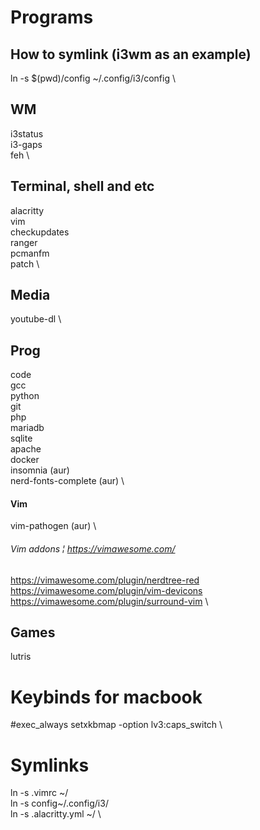 # Programs

## How to symlink (i3wm as an example)
ln -s $(pwd)/config ~/.config/i3/config \

## WM
i3status  \
i3-gaps  \
feh  \

## Terminal, shell and etc
alacritty  \
vim  \
checkupdates  \
ranger  \
pcmanfm  \
patch  \

## Media
youtube-dl  \

## Prog
code  \
gcc  \
python  \
git  \
php  \
mariadb  \
sqlite  \
apache  \
docker  \
insomnia (aur)  \
nerd-fonts-complete (aur)  \
#### Vim
vim-pathogen (aur)  \
###### Vim addons ¦ https://vimawesome.com/
https://vimawesome.com/plugin/nerdtree-red  \
https://vimawesome.com/plugin/vim-devicons  \
https://vimawesome.com/plugin/surround-vim  \

## Games
lutris

# Keybinds for macbook
#exec_always setxkbmap -option lv3:caps_switch  \

# Symlinks
ln -s .vimrc ~/  \
ln -s config~/.config/i3/  \
ln -s .alacritty.yml ~/  \        


